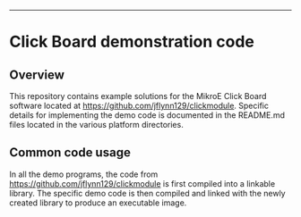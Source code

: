 ﻿---

# Click Board demonstration code
## Overview
This repository contains example solutions for the MikroE Click Board software located at https://github.com/jflynn129/clickmodule. Specific details for implementing the demo code is documented in the README.md files located in the various platform directories.  

## Common code usage
In all the demo programs, the code from https://github.com/jflynn129/clickmodule is first compiled into a linkable library.  The specific demo code is then compiled and linked with the newly created library to produce an executable image.

